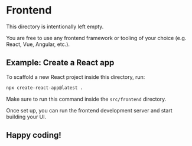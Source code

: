 # Frontend

This directory is intentionally left empty.

You are free to use any frontend framework or tooling of your choice (e.g. React, Vue, Angular, etc.).

## Example: Create a React app

To scaffold a new React project inside this directory, run:

```bash
npx create-react-app@latest .
```

Make sure to run this command inside the `src/frontend` directory.

Once set up, you can run the frontend development server and start building your UI.

Happy coding!
---